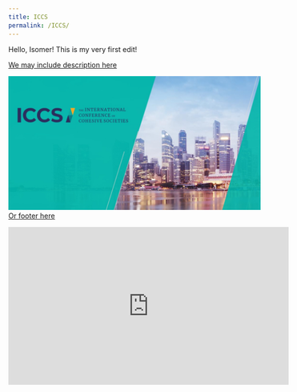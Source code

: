 ```yaml
---
title: ICCS
permalink: /ICCS/
---
```

Hello, Isomer! This is my very first edit!


[We may include description here](/images/isomer-logo.svg)

![Alt text for image on Isomer site](/images/ICCS%20background.jpg)
[Or footer here](/images/isomer-logo.svg "Isomer Logo")

<div class="bp-youtube">

<iframe width="560" height="315" src="https://www.youtube.com/embed/WUa-lHQ0f58" title="YouTube video player" frameborder="0" allow="accelerometer; autoplay; clipboard-write; encrypted-media; gyroscope; picture-in-picture" allowfullscreen></iframe>

</div>